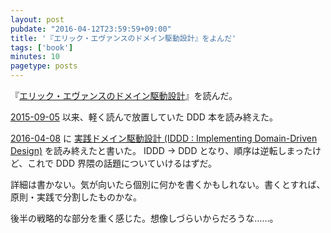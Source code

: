 ```yaml
---
layout: post
pubdate: "2016-04-12T23:59:59+09:00"
title: '『エリック・エヴァンスのドメイン駆動設計』をよんだ'
tags: ['book']
minutes: 10
pagetype: posts
---
```

『[エリック・エヴァンスのドメイン駆動設計](http://www.amazon.co.jp/dp/B00GRKD6XU/)』を読んだ。

[2015-09-05][] 以来、軽く読んで放置していた DDD 本を読み終えた。

[2016-04-08][] に [実践ドメイン駆動設計 (IDDD : Implementing Domain-Driven Design)](http://www.amazon.co.jp/dp/B00UX9VJGW/) を読み終えたと書いた。 IDDD → DDD となり、順序は逆転しまったけど、これで DDD 界隈の話題についていけるはずだ。

詳細は書かない。気が向いたら個別に何かを書くかもしれない。書くとすれば、原則・実践で分割したものかな。

後半の戦略的な部分を重く感じた。想像しづらいからだろうな……。

[2015-09-05]: http://blog.bouzuya.net/2015/09/05/
[2016-04-08]: http://blog.bouzuya.net/2016/04/08/
